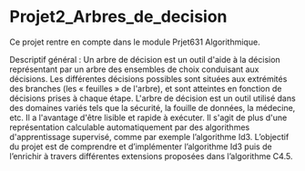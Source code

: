 # Projet2_Arbres_de_decision
Ce projet rentre en compte dans le module Prjet631 Algorithmique.

Descriptif général :
Un arbre de décision est un outil d'aide à la décision représentant par un arbre des ensembles de
choix conduisant aux décisions. Les différentes décisions possibles sont situées aux extrémités des
branches (les « feuilles » de l'arbre), et sont atteintes en fonction de décisions prises à chaque étape.
L'arbre de décision est un outil utilisé dans des domaines variés tels que la sécurité, la fouille de
données, la médecine, etc. Il a l'avantage d'être lisible et rapide à exécuter. Il s'agit de plus d'une
représentation calculable automatiquement par des algorithmes d'apprentissage supervisé, comme
par exemple l’algorithme Id3.
L’objectif du projet est de comprendre et d’implémenter l’algorithme Id3 puis de l’enrichir à travers
différentes extensions proposées dans l’algorithme C4.5.


